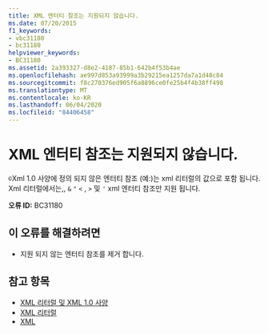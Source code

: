 ```yaml
---
title: XML 엔터티 참조는 지원되지 않습니다.
ms.date: 07/20/2015
f1_keywords:
- vbc31180
- bc31180
helpviewer_keywords:
- BC31180
ms.assetid: 2a393327-d8e2-4187-85b1-642b4f53b4ae
ms.openlocfilehash: ae997d853a93999a3b29215ea1257da7a1d48c84
ms.sourcegitcommit: f8c270376ed905f6a8896ce0fe25b4f4b38ff498
ms.translationtype: MT
ms.contentlocale: ko-KR
ms.lasthandoff: 06/04/2020
ms.locfileid: "84406458"
---
```

# <a name="xml-entity-references-are-not-supported"></a>XML 엔터티 참조는 지원되지 않습니다.
`©`Xml 1.0 사양에 정의 되지 않은 엔터티 참조 (예:)는 xml 리터럴의 값으로 포함 됩니다. Xml 리터럴에서는,, `&` `"` `<` , `>` 및 `'` xml 엔터티 참조만 지원 됩니다.  
  
 **오류 ID:** BC31180  
  
## <a name="to-correct-this-error"></a>이 오류를 해결하려면  
  
- 지원 되지 않는 엔터티 참조를 제거 합니다.  
  
## <a name="see-also"></a>참고 항목

- [XML 리터럴 및 XML 1.0 사양](../../programming-guide/language-features/xml/xml-literals-and-the-xml-1-0-specification.md)
- [XML 리터럴](../xml-literals/index.md)
- [XML](../../programming-guide/language-features/xml/index.md)
